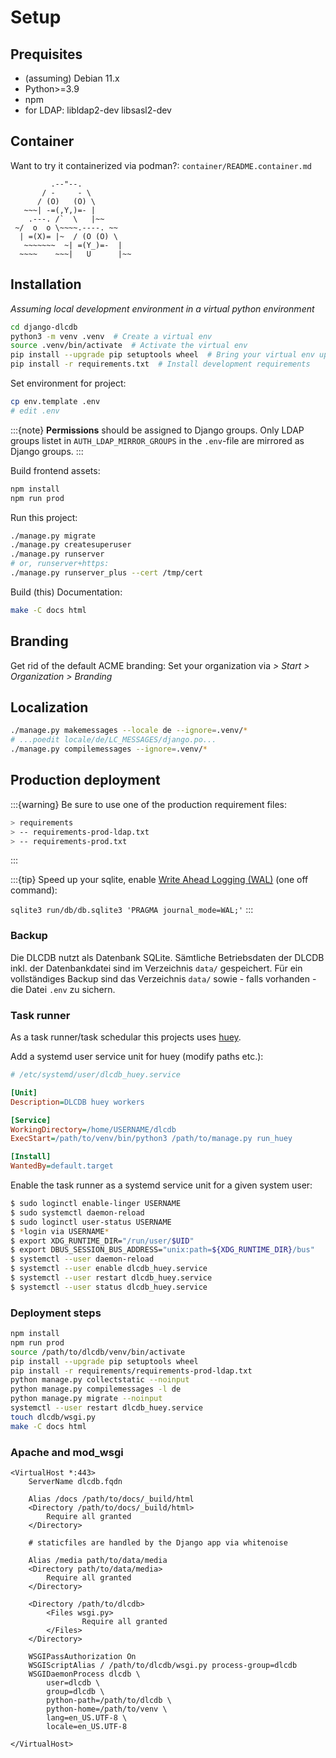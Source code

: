# Setup

## Prequisites

- (assuming) Debian 11.x
- Python>=3.9
- npm
- for LDAP: libldap2-dev libsasl2-dev

## Container

Want to try it containerized via podman?: `container/README.container.md`

```
         .--"--.
       / -     - \
      / (O)   (O) \
   ~~~| -=(,Y,)=- |
    .---. /`  \   |~~
 ~/  o  o \~~~~.----. ~~
  | =(X)= |~  / (O (O) \
   ~~~~~~~  ~| =(Y_)=-  |
  ~~~~    ~~~|   U      |~~
```

## Installation

*Assuming local development environment in a virtual python environment*

```bash
cd django-dlcdb
python3 -m venv .venv  # Create a virtual env
source .venv/bin/activate  # Activate the virtual env
pip install --upgrade pip setuptools wheel  # Bring your virtual env uptodate
pip install -r requirements.txt  # Install development requirements
```

Set environment for project:

```bash
cp env.template .env
# edit .env
```

:::{note}
**Permissions** should be assigned to Django groups. Only LDAP groups listet in `AUTH_LDAP_MIRROR_GROUPS` in the `.env`-file are mirrored as Django groups.
:::


Build frontend assets:

```bash
npm install
npm run prod
```

Run this project:

```bash
./manage.py migrate
./manage.py createsuperuser
./manage.py runserver
# or, runserver+https:
./manage.py runserver_plus --cert /tmp/cert
```

Build (this) Documentation:

```bash
make -C docs html
```

## Branding

Get rid of the default ACME branding: Set your organization via *> Start > Organization > Branding*


## Localization

```bash
./manage.py makemessages --locale de --ignore=.venv/* 
# ...poedit locale/de/LC_MESSAGES/django.po...
./manage.py compilemessages --ignore=.venv/*
```

## Production deployment

:::{warning}
Be sure to use one of the production requirement files:

```bash
> requirements
> -- requirements-prod-ldap.txt
> -- requirements-prod.txt
```
:::

:::{tip}
Speed up your sqlite, enable [Write Ahead Logging (WAL)](https://www.sqlite.org/wal.html) (one off command):

`sqlite3 run/db/db.sqlite3 'PRAGMA journal_mode=WAL;'`
:::

### Backup

Die DLCDB nutzt als Datenbank SQLite. Sämtliche Betriebsdaten der DLCDB inkl. der Datenbankdatei sind im Verzeichnis `data/` gespeichert. Für ein vollständiges Backup sind das Verzeichnis `data/` sowie - falls vorhanden - die Datei `.env` zu sichern.

### Task runner

As a task runner/task schedular this projects uses [huey](https://github.com/coleifer/huey).

Add a systemd user service unit for huey (modify paths etc.):

```ini
# /etc/systemd/user/dlcdb_huey.service

[Unit]
Description=DLCDB huey workers

[Service]
WorkingDirectory=/home/USERNAME/dlcdb
ExecStart=/path/to/venv/bin/python3 /path/to/manage.py run_huey

[Install]
WantedBy=default.target
```

Enable the task runner as a systemd service unit for a given system user:

```bash
$ sudo loginctl enable-linger USERNAME
$ sudo systemctl daemon-reload
$ sudo loginctl user-status USERNAME
$ *login via USERNAME*
$ export XDG_RUNTIME_DIR="/run/user/$UID"
$ export DBUS_SESSION_BUS_ADDRESS="unix:path=${XDG_RUNTIME_DIR}/bus"
$ systemctl --user daemon-reload
$ systemctl --user enable dlcdb_huey.service
$ systemctl --user restart dlcdb_huey.service
$ systemctl --user status dlcdb_huey.service
```

### Deployment steps

```bash
npm install
npm run prod
source /path/to/dlcdb/venv/bin/activate
pip install --upgrade pip setuptools wheel
pip install -r requirements/requirements-prod-ldap.txt
python manage.py collectstatic --noinput
python manage.py compilemessages -l de
python manage.py migrate --noinput
systemctl --user restart dlcdb_huey.service
touch dlcdb/wsgi.py
make -C docs html
```

### Apache and mod_wsgi

```
<VirtualHost *:443>
    ServerName dlcdb.fqdn

    Alias /docs /path/to/docs/_build/html
    <Directory /path/to/docs/_build/html>
        Require all granted
    </Directory>

    # staticfiles are handled by the Django app via whitenoise

    Alias /media path/to/data/media
    <Directory path/to/data/media>
        Require all granted
    </Directory>

    <Directory /path/to/dlcdb>
        <Files wsgi.py>
                Require all granted
        </Files>
    </Directory>

    WSGIPassAuthorization On
    WSGIScriptAlias / /path/to/dlcdb/wsgi.py process-group=dlcdb
    WSGIDaemonProcess dlcdb \
        user=dlcdb \
        group=dlcdb \
        python-path=/path/to/dlcdb \
        python-home=/path/to/venv \
        lang=en_US.UTF-8 \
        locale=en_US.UTF-8

</VirtualHost>
```
